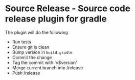 # Source Release - Source code release plugin for gradle

The plugin will do the following

* Run tests
* Ensure git is clean
* Bump version in `build.gradle`
* Commit the change
* Tag the commit with 'v$version'
* Merge current branch into /release
* Push /release
